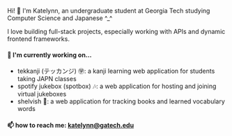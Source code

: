 Hi! 👋 I'm Katelynn, an undergraduate student at Georgia Tech studying Computer Science and Japanese ^_^

I love building full-stack projects, especially working with APIs and dynamic frontend frameworks.

#### 🌱 I'm currently working on...
- tekkanji (テッカンジ) ㊫: a kanji learning web application for students taking JAPN classes
- spotify jukebox (spotbox) 🎶: a web application for hosting and joining virtual jukeboxes
- shelvish 📘: a web application for tracking books and learned vocabulary words

#### 📫 how to reach me: katelynn@gatech.edu


<!--
**katelynn-n6/katelynn-n6** is a ✨ _special_ ✨ repository because its `README.md` (this file) appears on your GitHub profile.

Here are some ideas to get you started:

- 🔭 I’m currently working on ...
- 🌱 I’m currently learning ...
- 👯 I’m looking to collaborate on ...
- 🤔 I’m looking for help with ...
- 💬 Ask me about ...
- 📫 How to reach me: ...
- 😄 Pronouns: ...
- ⚡ Fun fact: ...
-->
